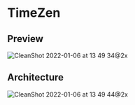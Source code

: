 # TimeZen
## Preview
![CleanShot 2022-01-06 at 13 49 34@2x](https://user-images.githubusercontent.com/34932547/148457000-197efe39-c6f5-43d9-b781-b980e889ed0e.jpg)

## Architecture
![CleanShot 2022-01-06 at 13 49 44@2x](https://user-images.githubusercontent.com/34932547/148456990-68db003e-76ae-4dab-bc41-de730e4a2083.jpg)
